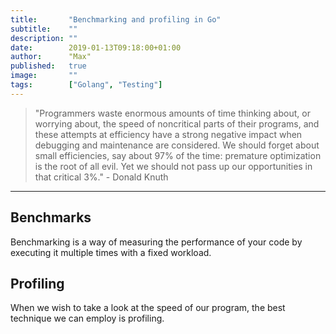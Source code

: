 ```yaml
---
title:       "Benchmarking and profiling in Go"
subtitle:    ""
description: ""
date:        2019-01-13T09:18:00+01:00
author:      "Max"
published:   true
image:       ""
tags:        ["Golang", "Testing"]
---
```


> "Programmers waste enormous amounts of time thinking about, or worrying about, the speed of noncritical parts of their programs, and these attempts at efficiency have a strong negative impact when debugging and maintenance are considered. We should forget about small efficiencies, say about 97% of the time: premature optimization is the root of all evil. Yet we should not pass up our opportunities in that critical 3%." - Donald Knuth

---

## Benchmarks

Benchmarking is a way of measuring the performance of your code by executing it multiple times with a fixed workload.

## Profiling

When we wish to take a look at the speed of our program, the best technique we can employ is profiling.